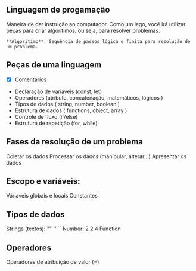 ## Linguagem de progamação

Maneira de dar instrução ao computador.
Como um lego, você irá utilizar peças para criar algoritimos, ou seja, para resolver problemas.

    **Algoritimo**: Sequência de passos lógica e finita para resolução de um problema.

## Peças de uma linguagem

- [x] Comentários
- Declaração de variáveis (const, let)
- Operadores (atributo, concatenação, matemáticos, lógicos )
- Tipos de dados ( string, number, boolean )
- Estrutura de dados ( functions, object, array )
- Controle de fluxo (if/else)
- Estrutura de repetição (for, while)

## Fases da resolução de um problema

Coletar os dados
Processar os dados (manipular, alterar...)
Apresentar os dados

## Escopo e variáveis:

Váriaveis globais e locais
Constantes

## Tipos de dados 

Strings (textos): "" '' ``
Number: 2 2.4
Function

## Operadores

Operadores de atribuição de valor (=)


